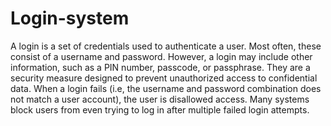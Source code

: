 # Login-system
A login is a set of credentials used to authenticate a user.
Most often, these consist of a username and password. However, a login may include other information, such as a PIN number, passcode, or passphrase.
They are a security measure designed to prevent unauthorized access to confidential data.
When a login fails (i.e, the username and password combination does not match a user account), the user is disallowed access. 
Many systems block users from even trying to log in after multiple failed login attempts.
